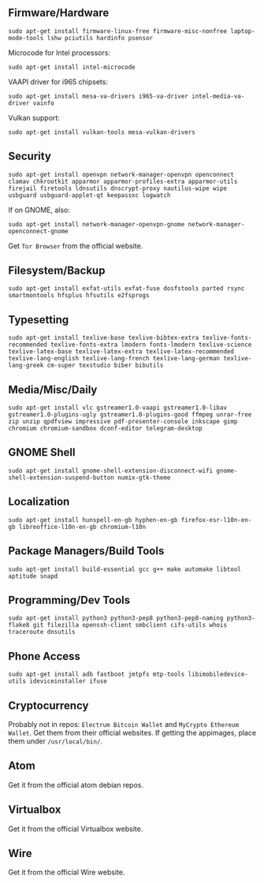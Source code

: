 ## Firmware/Hardware
```shell
sudo apt-get install firmware-linux-free firmware-misc-nonfree laptop-mode-tools lshw pciutils hardinfo psensor
```

Microcode for Intel processors:
```shell
sudo apt-get install intel-microcode
```

VAAPI driver for i965 chipsets:
```shell
sudo apt-get install mesa-va-drivers i965-va-driver intel-media-va-driver vainfo
```

Vulkan support:
```shell
sudo apt-get install vulkan-tools mesa-vulkan-drivers
```
## Security
```shell
sudo apt-get install openvpn network-manager-openvpn openconnect clamav chkrootkit apparmor apparmor-profiles-extra apparmor-utils firejail firetools ldnsutils dnscrypt-proxy nautilus-wipe wipe usbguard usbguard-applet-qt keepassxc logwatch
```
If on GNOME, also:
```shell
sudo apt-get install network-manager-openvpn-gnome network-manager-openconnect-gnome
```

Get `Tor Browser` from the official website.

## Filesystem/Backup
```shell
sudo apt-get install exfat-utils exfat-fuse dosfstools parted rsync smartmontools hfsplus hfsutils e2fsprogs
```

## Typesetting
```shell
sudo apt-get install texlive-base texlive-bibtex-extra texlive-fonts-recommended texlive-fonts-extra lmodern fonts-lmodern texlive-science texlive-latex-base texlive-latex-extra texlive-latex-recommended texlive-lang-english texlive-lang-french texlive-lang-german texlive-lang-greek cm-super texstudio biber bibutils
```

## Media/Misc/Daily
```shell
sudo apt-get install vlc gstreamer1.0-vaapi gstreamer1.0-libav gstreamer1.0-plugins-ugly gstreamer1.0-plugins-good ffmpeg unrar-free zip unzip qpdfview impressive pdf-presenter-console inkscape gimp chromium chromium-sandbox dconf-editor telegram-desktop
```

## GNOME Shell
```shell
sudo apt-get install gnome-shell-extension-disconnect-wifi gnome-shell-extension-suspend-button numix-gtk-theme
```

## Localization
```shell
sudo apt-get install hunspell-en-gb hyphen-en-gb firefox-esr-l10n-en-gb libreoffice-l10n-en-gb chromium-l10n
```

## Package Managers/Build Tools
```shell
sudo apt-get install build-essential gcc g++ make automake libtool aptitude snapd
```

## Programming/Dev Tools
```shell
sudo apt-get install python3 python3-pep8 python3-pep8-naming python3-flake8 git filezilla openssh-client smbclient cifs-utils whois traceroute dnsutils
```

## Phone Access
```shell
sudo apt-get install adb fastboot jmtpfs mtp-tools libimobiledevice-utils ideviceinstaller ifuse
```

## Cryptocurrency
Probably not in repos: `Electrum Bitcoin Wallet` and `MyCrypto Ethereum Wallet`. Get them from their official websites. If getting the appimages, place them under `/usr/local/bin/`.

## Atom
Get it from the official atom debian repos.

## Virtualbox
Get it from the official Virtualbox website.

## Wire
Get it from the official Wire website.
